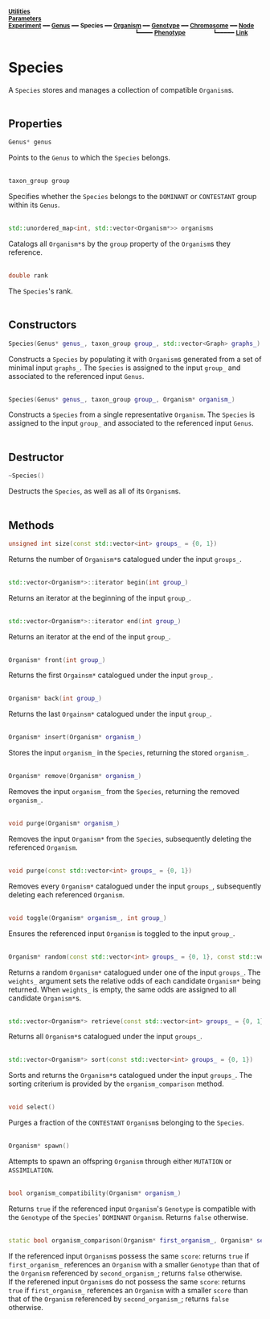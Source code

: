 <sub>**[Utilities](utilities.md)**</sub>  
<sub>**[Parameters](parameters.md)**</sub>  
<sub>**[Experiment](experiment.md)** ━━ **[Genus](genus.md)** ━━ **Species** ━━ **[Organism](organism.md)** ━━ **[Genotype](genotype.md)** ━━ **[Chromosome](chromosome.md)** ━━ **[Node](node.md)**</sub>  
&nbsp;&nbsp;&nbsp;&nbsp;&nbsp;&nbsp;&nbsp;&nbsp;&nbsp;&nbsp;&nbsp;&nbsp;&nbsp;&nbsp;&nbsp;&nbsp;&nbsp;&nbsp;&nbsp;&nbsp;&nbsp;&nbsp;&nbsp;&nbsp;&nbsp;&nbsp;&nbsp;&nbsp;&nbsp;&nbsp;&nbsp;&nbsp;&nbsp;&nbsp;&nbsp;&nbsp;&nbsp;&nbsp;&nbsp;&nbsp;&nbsp;&nbsp;&nbsp;&nbsp;&nbsp;&nbsp;&nbsp;&nbsp;&nbsp;&nbsp;&nbsp;&nbsp;&nbsp;&nbsp;&nbsp;&nbsp;&nbsp;&nbsp;&nbsp;&nbsp;&nbsp;&nbsp;&nbsp;
<sup>┗━━━━ **[Phenotype](phenotype.md)**</sup>
&nbsp;&nbsp;&nbsp;&nbsp;&nbsp;&nbsp;&nbsp;&nbsp;&nbsp;&nbsp;&nbsp;&nbsp;
<sup>┗━━━━━ **[Link](link.md)**</sup>  

# Species

A `Species` stores and manages a collection of compatible `Organism`s.  
&nbsp;


## Properties

```C++
Genus* genus
```

Points to the `Genus` to which the `Species` belongs.  
&nbsp;


```C++
taxon_group group
```

Specifies whether the `Species` belongs to the `DOMINANT` or `CONTESTANT` group within its `Genus`.  
&nbsp;


```C++
std::unordered_map<int, std::vector<Organism*>> organisms
```

Catalogs all `Organism*`s by the `group` property of the `Organism`s they reference.  
&nbsp;


```C++
double rank
```

The `Species`'s rank.  
&nbsp;


## Constructors

```C++
Species(Genus* genus_, taxon_group group_, std::vector<Graph> graphs_)
```

Constructs a `Species` by populating it with `Organism`s generated from a set of minimal input `graphs_`. The `Species` is assigned to the input `group_` and associated to the referenced input `Genus`.  
&nbsp;


```C++
Species(Genus* genus_, taxon_group group_, Organism* organism_)
```

Constructs a `Species` from a single representative `Organism`. The `Species` is assigned to the input `group_` and associated to the referenced input `Genus`.  
&nbsp;


## Destructor

```C++
~Species()
```

Destructs the `Species`, as well as all of its `Organism`s.  
&nbsp;


## Methods

```C++
unsigned int size(const std::vector<int> groups_ = {0, 1})
```

Returns the number of `Organism*`s catalogued under the input `groups_`.  
&nbsp;


```C++
std::vector<Organism*>::iterator begin(int group_)
```

Returns an iterator at the beginning of the input `group_`.  
&nbsp;


```C++
std::vector<Organism*>::iterator end(int group_)
```

Returns an iterator at the end of the input `group_`.  
&nbsp;


```C++
Organism* front(int group_)
```

Returns the first `Orgainsm*` catalogued under the input `group_`.  
&nbsp;


```C++
Organism* back(int group_)
```

Returns the last `Orgainsm*` catalogued under the input `group_`.  
&nbsp;


```C++
Organism* insert(Organism* organism_)
```

Stores the input `organism_` in the `Species`, returning the stored `organism_`.  
&nbsp;


```C++
Organism* remove(Organism* organism_)
```

Removes the input `organism_` from the `Species`, returning the removed `organism_`.  
&nbsp;


```C++
void purge(Organism* organism_)
```

Removes the input `Organism*` from the `Species`, subsequently deleting the referenced `Organism`.  
&nbsp;


```C++
void purge(const std::vector<int> groups_ = {0, 1})
```

Removes every `Organism*` catalogued under the input `groups_`, subsequently deleting each referenced `Organism`.  
&nbsp;


```C++
void toggle(Organism* organism_, int group_)
```

Ensures the referenced input `Organism` is toggled to the input `group_`.  
&nbsp;


```C++
Organism* random(const std::vector<int> groups_ = {0, 1}, const std::vector<double> weights_ = {})
```

Returns a random `Organism*` catalogued under one of the input `groups_`. The `weights_` argument sets the relative odds of each candidate `Organism*` being returned. When `weights_` is empty, the same odds are assigned to all candidate `Organism*`s.  
&nbsp;


```C++
std::vector<Organism*> retrieve(const std::vector<int> groups_ = {0, 1})
```

Returns all `Organism*`s catalogued under the input `groups_`.  
&nbsp;


```C++
std::vector<Organism*> sort(const std::vector<int> groups_ = {0, 1})
```

Sorts and returns the `Organism*`s catalogued under the input `groups_`. The sorting criterium is provided by the `organism_comparison` method.  
&nbsp;


```C++
void select()
```

Purges a fraction of the `CONTESTANT` `Organism`s belonging to the `Species`.  
&nbsp;


```C++
Organism* spawn()
```

Attempts to spawn an offspring `Organism` through either `MUTATION` or `ASSIMILATION`.  
&nbsp;


```C++
bool organism_compatibility(Organism* organism_)
```

Returns `true` if the referenced input `Organism`'s `Genotype` is compatible with the `Genotype` of the `Species`' `DOMINANT` `Organism`. Returns `false` otherwise.  
&nbsp;


```C++
static bool organism_comparison(Organism* first_organism_, Organism* second_organism_)
```

If the referenced input `Organism`s possess the same `score`: returns `true` if `first_organism_` references an `Organism` with a smaller `Genotype` than that of the `Organism` referenced by `second_organism_`; returns `false` otherwise.  
If the referened input `Organism`s do not possess the same `score`: returns `true` if `first_organism_` references an `Organism` with a smaller `score` than that of the `Organism` referenced by `second_organism_`; returns `false` otherwise.  
&nbsp;
